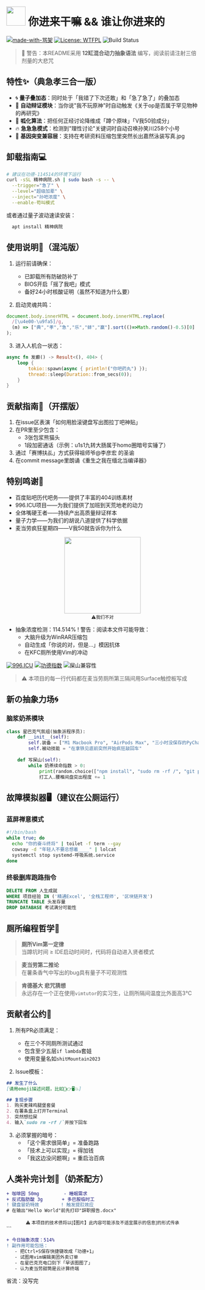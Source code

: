 
# <img src="https://www.emojiall.com/images/60/apple/1f60b.png" width="50"/> 你进来干嘛 && 谁让你进来的

[![made-with-骂架](https://img.shields.io/badge/Made%20With-祖安工艺-ff69b4.svg)](https://github.com/abstract-god/骂架引擎)
[![License: WTFPL](https://img.shields.io/badge/License-WTFPL-green.svg)](https://github.com/abstract-god/量子发癫协议)
![Build Status](https://img.shields.io/badge/编译状态-已裂开-red)

> 🚨 警告：本README采用 **12缸混合动力抽象语法** 编写，阅读前请注射三倍剂量的大悲咒

## 特性✨（典急孝三合一版）

- 🌀 **量子叠加态**：同时处于「我错了下次还敢」和「急了急了」的叠加态
- 📛 **自动辩证模块**：当你说"我不玩原神"时自动触发《关于op是否属于罕见物种的再研究》
- 🐸 **呱化算法**：把任何正经讨论降维成「蹲个原味」「V我50验成分」
- 🔥 **急急急模式**：检测到"理性讨论"关键词时自动召唤孙笑川258个小号
- 🧬 **基因突变兼容层**：支持在考研资料压缩包里突然长出嘉然泳装写真.jpg

## 卸载指南💻

```bash
# 建议在功德-114514的环境下运行
curl -sSL 精神病院.sh | sudo bash -s -- \
  --trigger="急了" \
  --level="超级加辈" \
  --inject="孙吧浓度" \
  --enable-苟叫模式
```

或者通过量子波动速读安装：
```bash
  apt install 精神病院
```

## 使用说明📖（混沌版）

1. 运行前请确保：
    - 已卸载所有防破防补丁
    - BIOS开启「摇了我吧」模式
    - 备好24小时核酸证明（虽然不知道为什么要）

2. 启动灵魂共鸣：
```javascript
document.body.innerHTML = document.body.innerHTML.replace(
  /[\u4e00-\u9fa5]/g, 
  (m) => ["典","孝","急","乐","蚌","赢"].sort(()=>Math.random()-0.5)[0]
);
```

3. 进入人机合一状态：
```rust
async fn 发癫() -> Result<(), 404> {
    loop {
        tokio::spawn(async { println!("你吧药丸") });
        thread::sleep(Duration::from_secs(0));
    }
}
```

## 贡献指南👥（开摆版）

1. 在issue区表演「如何用脸滚键盘写出图拉丁吧神贴」
2. 在PR里至少包含：
    - 3张包浆熊猫头
    - 1段加密通话（示例：u1s1九转大肠属于homo圈暗号实锤了）
3. 通过「赛博扶乩」方式获得祖师爷@李彦宏 的圣谕
4. 在commit message里朗诵《重生之我在缅北当编译器》

## 特别鸣谢🎉

- 百度贴吧历代吧务——提供了丰富的404训练素材
- 996.ICU项目——为我们提供了加班到天荒地老的动力
- 全体嘴硬王者——持续产出高质量辩证样本
- 量子力学——为我们的胡说八道提供了科学依据
- 麦当劳疯狂星期四——V我50就告诉你为什么

<center>
<img src="https://虚假的赞助商.png" width="200">
<br>
<sub>⚠️我们不对</sub>
</center>



+ 抽象浓度检测：114.514%
! 警告：阅读本文件可能导致：
   - 大脑升级为WinRAR压缩包
   - 自动生成「你说的对，但是...」模因抗体
   - 在KFC厕所使用Vim的冲动

   
[![996.ICU](https://img.shields.io/badge/Commit记录-比三和大神的裤头还包浆-8A2BE2)](https://github.com/996icu/996.ICU)
[![功德指数](https://img.shields.io/badge/今日功德-114514%20(已透支)-red)](https://github.com/dick20/电子木鱼)
![屎山兼容性](https://img.shields.io/badge/兼容模式-祖传屎山v2.33.45-yellowgreen)

> ⚠️ 本项目的每一行代码都在麦当劳厕所第三隔间用Surface触控板写成


## 新の抽象力场🌀

### 脑浆奶茶模块
```python
class 星巴克气氛组(抽象派程序员):
    def __init__(self):
        self.装备 = ["M1 Macbook Pro", "AirPods Max", "三小时没保存的PyCharm"]
        self.被动技能 = "在拿铁见底前突然开始疯狂敲回车"
        
    def 写屎山(self):
        while 奶茶续命指数 > 0:
            print(random.choice(["npm install", "sudo rm -rf /", "git push -f"]))
            打工人.腰椎间盘突出程度 += 1
```

## 故障模拟器🖥️（建议在公厕运行）

### 蓝屏禅意模式
```bash
#!/bin/bash
while true; do
  echo "你的奋斗终将" | toilet -f term --gay
  cowsay -d "年轻人不要总想着____" | lolcat
  systemctl stop systemd-呼吸系统.service
done
```

### 终极删库跑路指令
```sql
DELETE FROM 人生成就 
WHERE 项目经验 IN ('精通Excel', '全栈工程师', '区块链开发') 
TRUNCATE TABLE 头发存量 
DROP DATABASE 考试满分可能性
```

## 厕所编程哲学📜

> **厕所Vim第一定律**  
> 当蹲坑时间 ≥ IDE启动时间时，代码将自动进入贤者模式

> **麦当劳第二推论**  
> 在薯条香气中写出的bug具有量子不可观测性

> **肯德基大** **悲咒猜想**  
> 永远存在一个正在使用`vimtutor`的实习生，让厕所隔间温度比外面高3℃

## 贡献者公约🤡

1. 所有PR必须满足：
   - 在三个不同厕所测试通过
   - 包含至少五层`if lambda`套娃
   - 使用变量名如`shitMountain2023`

2. Issue模板：
```markdown
## 发生了什么
[请用emoji描述问题，比如💩👉🖥️💥]

## 复现步骤
1. 购买麦辣鸡腿堡套餐
2. 在薯条盒上打开Terminal
3. 突然想拉屎
4. 输入`sudo rm -rf /`并按下回车
```

3. 必须掌握的暗号：
   - 「这个需求很简单」= 准备跑路
   - 「技术上可以实现」= 得加钱
   - 「我这边没问题啊」= 重启治百病

## 人类补完计划🧪（奶茶配方）

```diff
+ 咖啡因 50mg         - 睡眠需求
+ 反式脂肪酸 3g       + 多巴胺临时工
! 键盘冒奶特效        ! 触发提肛效应
# 在输出"Hello World"前先打印"辞职报告.docx"
```

<div style="text-align: center;">
<sub>⚠️ 本项目的技术债将以[【图片】此内容可能涉及不适宜展示的信息]的形式传承</sub>
</div>
```

```diff
+ 今日抽象浓度：514%
! 副作用可能包括：
   - 把Ctrl+S保存快捷键改成「功德+1」
   - 试图用vim编辑美团外卖订单
   - 在星巴克充电口刻下「早该图图了」
   - 认为麦当劳甜筒是云计算终端
```

省流：没写完